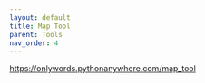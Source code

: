 ```yaml
---
layout: default
title: Map Tool
parent: Tools
nav_order: 4
---
```


https://onlywords.pythonanywhere.com/map_tool